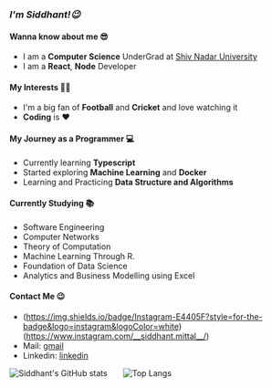 ### _I'm Siddhant!😉_ ###

#### Wanna know about me 😎 ####
* I am a **Computer Science** UnderGrad at [Shiv Nadar University](https://www.snu.edu.in/)
* I am a **React**, **Node** Developer

#### My Interests 👨‍💻 ####
* I'm a big fan of **Football** and **Cricket** and love watching it
* **Coding** is ❤

#### My Journey as a Programmer 💻 ####
* Currently learning **Typescript**
* Started exploring **Machine Learning** and **Docker**
* Learning and Practicing **Data Structure and Algorithms**

#### Currently Studying 📚 ####
* Software Engineering
* Computer Networks
* Theory of Computation
* Machine Learning Through R.
* Foundation of Data Science
* Analytics and Business Modelling using Excel 

#### Contact Me 😉 ####
* (https://img.shields.io/badge/Instagram-E4405F?style=for-the-badge&logo=instagram&logoColor=white)(https://www.instagram.com/__siddhant.mittal__/)
* Mail: [gmail](mailto:siddhantmittal2001@gmail.com?subject=GitHub)
* Linkedin: [linkedin](https://www.linkedin.com/in/siddhant-mittal-9b56111a4)

![Siddhant's GitHub stats](https://github-readme-stats.vercel.app/api?username=siddhantmittal024&show_icons=true&count_private=true&theme=tokyonight) &nbsp; &nbsp; &nbsp; ![Top Langs](https://github-readme-stats.vercel.app/api/top-langs/?username=siddhantmittal024&layout=compact&theme=tokyonight)


